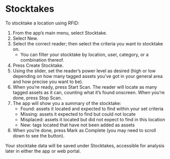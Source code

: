 # Stocktakes

To stocktake a location using RFID:

 1. From the app’s main menu, select Stocktake.
 2. Select New.
 3. Select the correct reader; then select the criteria you want to stocktake on.
    - You can filter your stocktake by location, user, category, or a combination thereof.
 4. Press Create Stocktake.
 5. Using the slider, set the reader’s power level as desired (high or low depending on how many tagged assets you’ve got in your general area and how precise you want to be).
 6. When you’re ready, press Start Scan. The reader will locate as many tagged assets as it can, counting what it’s found onscreen. When you’re done, press Stop Scan.
 7. The app will show you a summary of the stocktake:
    - Found: assets it located and expected to find within your set criteria
    - Missing: assets it expected to find but could not locate
    - Misplaced: assets it located but did not expect to find in this location
    - New: tags located that have not been added as assets
10. When you’re done, press Mark as Complete (you may need to scroll down to see the button).

Your stocktake data will be saved under Stocktakes, accessible for analysis later in either the app or web portal. 
